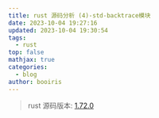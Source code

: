```yaml
---
title: rust 源码分析 (4)-std-backtrace模块
date: 2023-10-04 19:27:16
updated: 2023-10-04 19:30:54
tags:
  - rust
top: false
mathjax: true
categories:
  - blog
author: booiris
---
```

> rust 源码版本: [1.72.0](https://github.com/rust-lang/rust/tree/1.72.0)
